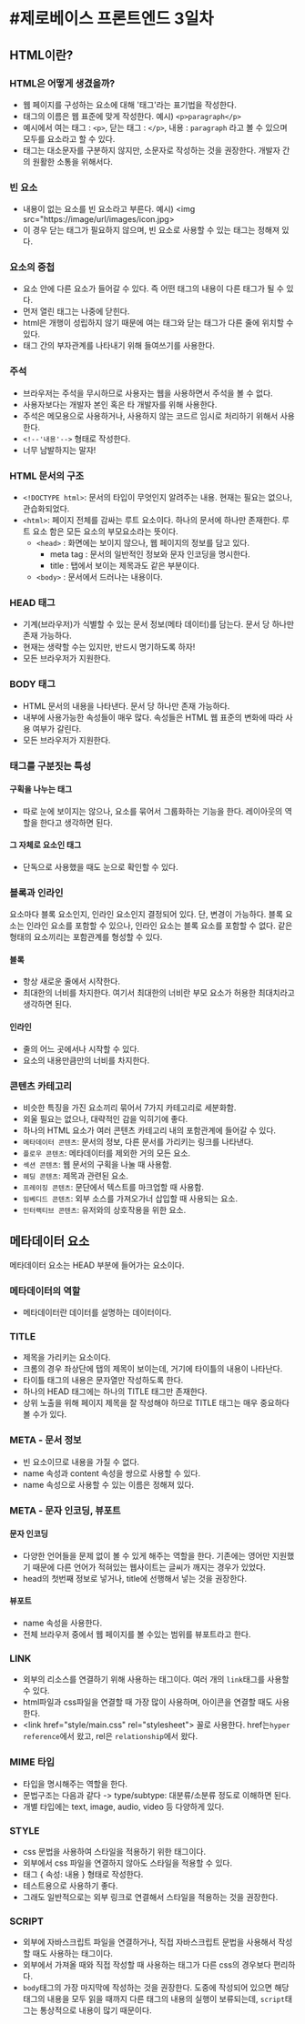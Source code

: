 #제로베이스 프론트엔드 3일차
=========================

## HTML이란?
### HTML은 어떻게 생겼을까?
* 웹 페이지를 구성하는 요소에 대해 '태그'라는 표기법을 작성한다.
* 태그의 이름은 웹 표준에 맞게 작성한다. 예시) `<p>paragraph</p>`
* 예시에서 여는 태그 : `<p>`, 닫는 태그 : `</p>`, 내용 : `paragraph` 라고 볼 수 있으며 모두를 요소라고 할 수 있다.
* 태그는 대소문자를 구분하지 않지만, 소문자로 작성하는 것을 권장한다. 개발자 간의 원활한 소통을 위해서다.

### 빈 요소
* 내용이 없는 요소를 빈 요소라고 부른다. 예시) <img src="https://image/url/images/icon.jpg>
* 이 경우 닫는 태그가 필요하지 않으며, 빈 요소로 사용할 수 있는 태그는 정해져 있다.
  
### 요소의 중첩
* 요소 안에 다른 요소가 들어갈 수 있다. 즉 어떤 태그의 내용이 다른 태그가 될 수 있다.
* 먼저 열린 태그는 나중에 닫힌다.
* html은 개행이 성립하지 않기 때문에 여는 태그와 닫는 태그가 다른 줄에 위치할 수 있다.
* 태그 간의 부자관계를 나타내기 위해 들여쓰기를 사용한다.

### 주석
* 브라우저는 주석을 무시하므로 사용자는 웹을 사용하면서 주석을 볼 수 없다.
* 사용자보다는 개발자 본인 혹은 타 개발자를 위해 사용한다.
* 주석은 메모용으로 사용하거나, 사용하지 않는 코드르 임시로 처리하기 위해서 사용한다.
* `<!--'내용'-->` 형태로 작성한다.
* 너무 남발하지는 말자!
  
### HTML 문서의 구조
* `<!DOCTYPE html>`: 문서의 타입이 무엇인지 알려주는 내용. 현재는 필요는 없으나, 관습화되었다.
* `<html>`: 페이지 전체를 감싸는 루트 요소이다. 하나의 문서에 하나만 존재한다. 루트 요소 함은 모든 요소의 부모요소라는 뜻이다.
  * `<head>` : 화면에는 보이지 않으나, 웹 페이지의 정보를 담고 있다.
    * meta tag : 문서의 일반적인 정보와 문자 인코딩을 명시한다.
    * title : 탭에서 보이는 제목과도 같은 부분이다.
  * `<body>` : 문서에서 드러나는 내용이다.
  
### HEAD 태그
* 기계(브라우저)가 식별할 수 있는 문서 정보(메타 데이터)를 담는다. 문서 당 하나만 존재 가능하다.
* 현재는 생략할 수는 있지만, 반드시 명기하도록 하자!
* 모든 브라우저가 지원한다.
  
### BODY 태그
* HTML 문서의 내용을 나타낸다. 문서 당 하나만 존재 가능하다.
* 내부에 사용가능한 속성들이 매우 많다. 속성들은 HTML 웹 표준의 변화에 따라 사용 여부가 갈린다.
* 모든 브라우저가 지원한다.

### 태그를 구분짓는 특성
#### 구획을 나누는 태그
* 따로 눈에 보이지는 않으나, 요소를 묶어서 그룹화하는 기능을 한다. 레이아웃의 역할을 한다고 생각하면 된다.
#### 그 자체로 요소인 태그
* 단독으로 사용했을 때도 눈으로 확인할 수 있다.
  
### 블록과 인라인
요소마다 블록 요소인지, 인라인 요소인지 결정되어 있다. 단, 변경이 가능하다.
블록 요소는 인라인 요소를 포함할 수 있으나, 인라인 요소는 블록 요소를 포함할 수 없다.
같은 형태의 요소끼리는 포함관계를 형성할 수 있다.  
#### 블록
* 항상 새로운 줄에서 시작한다.
* 최대한의 너비를 차지한다. 여기서 최대한의 너비란 부모 요소가 허용한 최대치라고 생각하면 된다.
#### 인라인
* 줄의 어느 곳에서나 시작할 수 있다.
* 요소의 내용만큼만의 너비를 차지한다.
  
### 콘텐츠 카테고리
* 비슷한 특징을 가진 요소끼리 묶어서 7가지 카테고리로 세분화함.
* 외울 필요는 없으나, 대략적인 감을 익히기에 좋다.
* 하나의 HTML 요소가 여러 콘텐츠 카테고리 내의 포함관계에 들어갈 수 있다.
* `메타데이터 콘텐츠`: 문서의 정보, 다른 문서를 가리키는 링크를 나타낸다.
* `플로우 콘텐츠`: 메타데이터를 제외한 거의 모든 요소.
* `섹션 콘텐츠`: 웹 문서의 구획을 나눌 때 사용함.
* `헤딩 콘텐츠`: 제목과 관련된 요소.
* `프레이징 콘텐츠`: 문단에서 텍스트를 마크업할 때 사용함.
* `임베디드 콘텐츠`: 외부 소스를 가져오가너 삽입할 때 사용되는 요소.
* `인터랙티브 콘텐츠`: 유저와의 상호작용을 위한 요소.

## 메타데이터 요소
메타데이터 요소는 HEAD 부분에 들어가는 요소이다.
### 메타데이터의 역할
* 메타데이터란 데이터를 설명하는 데이터이다.
  
### TITLE
* 제목을 가리키는 요소이다.
* 크롬의 경우 좌상단에 탭의 제목이 보이는데, 거기에 타이틀의 내용이 나타난다.
* 타이틀 태그의 내용은 문자열만 작성하도록 한다.
* 하나의 HEAD 태그에는 하나의 TITLE 태그만 존재한다. 
* 상위 노출을 위해 페이지 제목을 잘 작성해야 하므로 TITLE 태그는 매우 중요하다 볼 수가 있다.
  
### META - 문서 정보
* 빈 요소이므로 내용을 가질 수 없다.
* name 속성과 content 속성을 쌍으로 사용할 수 있다.
* name 속성으로 사용할 수 있는 이름은 정해져 있다.
  
### META - 문자 인코딩, 뷰포트  
#### 문자 인코딩
* 다양한 언어들을 문제 없이 볼 수 있게 해주는 역할을 한다. 기존에는 영어만 지원했기 때문에 다른 언어가 적혀있는 웹사이트는 글씨가 깨지는 경우가 있었다.
* head의 첫번째 정보로 넣거나, title에 선행해서 넣는 것을 권장한다.
#### 뷰포트
* name 속성을 사용한다.
* 전체 브라우저 중에서 웹 페이지를 볼 수있는 범위를 뷰포트라고 한다.
  
### LINK
* 외부의 리소스를 연결하기 위해 사용하는 태그이다. 여러 개의 `link`태그를 사용할 수 있다.
* html파일과 css파일을 연결할 때 가장 많이 사용하며, 아이콘을 연결할 때도 사용한다.
* &lt;link href="style/main.css" rel="stylesheet"&gt; 꼴로 사용한다. href는`hyper reference`에서 왔고, rel은 `relationship`에서 왔다.
  
### MIME 타입
* 타입을 명시해주는 역할을 한다.
* 문법구조는 다음과 같다 -> type/subtype: 대분류/소분류 정도로 이해하면 된다.
* 개별 타입에는 text, image, audio, video 등 다양하게 있다.
  
### STYLE
* css 문법을 사용하여 스타일을 적용하기 위한 태그이다.
* 외부에서 css 파일을 연결하지 않아도 스타일을 적용할 수 있다.
* 태그 { 속성: 내용 } 형태로 작성한다.
* 테스트용으로 사용하기 좋다.
* 그래도 일반적으로는 외부 링크로 연결해서 스타일을 적용하는 것을 권장한다.
  
### SCRIPT
* 외부에 자바스크립트 파일을 연결하거나, 직접 자바스크립트 문법을 사용해서 작성할 때도 사용하는 태그이다.
* 외부에서 가져올 때와 직접 작성할 때 사용하는 태그가 다른 css의 경우보다 편리하다.
* `body`태그의 가장 마지막에 작성하는 것을 권장한다. 도중에 작성되어 있으면 해당 태그의 내용을 모두 읽을 때까지 다른 태그의 내용의 실행이 보류되는데, `script`태그는 통상적으로 내용이 많기 때문이다.
